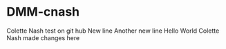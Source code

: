 # DMM-cnash
Colette Nash test on git hub
New line
Another new line
Hello World
Colette Nash made changes here
